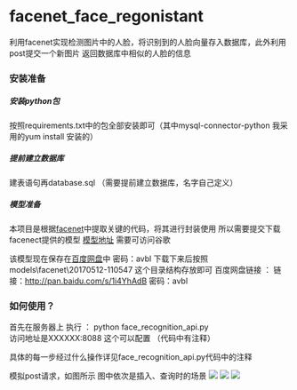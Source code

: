 # facenet_face_regonistant
利用facenet实现检测图片中的人脸，将识别到的人脸向量存入数据库，此外利用post提交一个新图片 返回数据库中相似的人脸的信息

### 安装准备
##### 安装python包 
按照requirements.txt中的包全部安装即可（其中mysql-connector-python 我采用的yum install 安装的）

##### 提前建立数据库 
建表语句再database.sql 
（需要提前建立数据库，名字自己定义）

##### 模型准备
本项目是根据[facenet](https://github.com/davidsandberg/facenet)中提取关键的代码，将其进行封装使用
所以需要提交下载facenect提供的模型 [模型地址](https://drive.google.com/file/d/0B5MzpY9kBtDVZ2RpVDYwWmxoSUk/edit) 需要可访问谷歌

该模型现在保存在[百度网盘](http://pan.baidu.com/s/1i4YhAdB)中  密码：avbl
下载下来后按照models\facenet\20170512-110547  这个目录结构存放即可
百度网盘链接 ： 链接：http://pan.baidu.com/s/1i4YhAdB 密码：avbl

### 如何使用？
首先在服务器上 执行 ：  python   face_recognition_api.py  
访问地址是XXXXXX:8088  这个可以配置 （代码中有注释）

具体的每一步经过什么操作详见face_recognition_api.py代码中的注释

模拟post请求，如图所示
图中依次是插入、查询时的场景
![](https://github.com/zangruirui/facenet_regonistant/blob/master/img/insert.png)
![](https://github.com/zangruirui/facenet_regonistant/blob/master/img/query.png)
![](https://github.com/zangruirui/facenet_regonistant/blob/master/img/query1.png)

